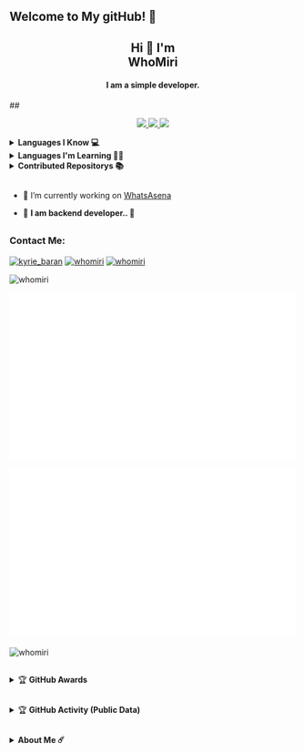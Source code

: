 ## Welcome to My gitHub! 👋 
<h2 align="center">Hi 🥰 I'm <br>WhoMiri</h1>
<h4 align="center">I am a simple developer.</h3>
##

<p align="center">
  <a href="https://github.com/whomiri">
    <img src="https://komarev.com/ghpvc/?username=whomiri&label=Profile%20views&color=ff69b4&label=Profile+Views&style=plastic">

  </a>
  <a href="https://github.com/whomiri?tab=stars">
    <img src="https://img.shields.io/github/stars/whomiri?color=ff69b4&label=Stargazers&style=plastic">

  </a>
  <a href="https://github.com/whomiri?tab=followers">
    <img src="https://img.shields.io/github/followers/whomiri?color=ff69b4&label=Followers&style=plastic">

  </a>
</p>

<details>
  <summary><b>Languages I Know 💻</b></summary><br/>

| Language   | Degree   |
| ---        | ---      |
| Javascript | SSS      |
| Python     | SSS (AI) |
| HTML       | A        |
| Typescript | B        |
| CSS        | B        |

##
#### Degree Table 

| Degree | Point |
| ---    | ---   |
| SSS    | +95   |
| SS     | +90   |
| S      | +85   |
| A+     | +80   |
| A      | +70   |
| B+     | +60   |
| B      | +50   |
| C      | +40   |
| D      | +30   |
| F      | <30   |
</details>

<details>
  <summary><b>Languages ​​I'm Learning 🙇🏻</b></summary><br/>

| Language   | Status   |
| ---        | ---      |
| Emacs Lisps| ✅       |
| Java       | ✅       |
| Make       | ✅       |
| Assembly   | ✅       |
| MediaWiki  | ✅       |
</details>

<details>
  <summary><b>Contributed Repositorys 📚</b></summary><br/>

| Repository     | Link     |
| ---            | ---      |
| CoffeeHouse-JavaScript-API-Wrapper | https://github.com/intellivoid/CoffeeHouse-JavaScript-API-Wrapper       |
| node-fluent-ffmpeg | https://github.com/fluent-ffmpeg/node-fluent-ffmpeg |
| google-this | https://github.com/LuanRT/google-this |

</details>

##

- 🔭 I’m currently working on [WhatsAsena](https://github.com/)

- 💫 **I am backend developer.. 🌆**

##

<h3 align="left">Contact Me:</h3>
<p align="left">
<a href="https://twitter.com/whomiri" target="blank"><img align="center" src="https://www.freepnglogos.com/uploads/twitter-logo-png/twitter-bird-symbols-png-logo-0.png" alt="kyrie_baran  " height="54" width="54" /></a>
<a href="https://instagram.com/whomiri" target="blank"><img align="center" src="https://www.freepnglogos.com/uploads/instagram-logo-png-transparent-0.png" alt="whomiri" height="54" width="54" /></a>
<a href="mailto:whomirimv@gmail.com" target="blank"><img align="center" src="https://www.freepnglogos.com/uploads/gmail-email-logo-png-16.png" alt="whomiri" height="50" width="60" /></a>

</p>

<p><img align="center" src="https://github-readme-stats.vercel.app/api/top-langs?username=phaticusthiccy&show_icons=true&layout=compact&theme=nightowl" alt="whomiri" /></p>

![Thiccy](https://github.com/phaticusthiccy/Statics/blob/master/generated/languages.svg)

![Thiccy](https://github.com/phaticusthiccy/Statics/blob/master/generated/overview.svg)

<p><img align="center" src="https://github-readme-streak-stats.herokuapp.com/?user=whomiri&theme=nightowl" alt="whomiri" /></p>
</details>

##

<details>
    <summary>&#127942 <b>GitHub Awards</b></summary><br/>

![Github Trophy](https://github-profile-trophy.vercel.app/?username=whomiri)

</details>

##

<details>
    <summary>&#127942 <b>GitHub Activity (Public Data)</b></summary><br/>

![Metrics](https://metrics.lecoq.io/whomiri?template=classic&followup=1&isocalendar=1&languages=1&isocalendar.duration=half-year&config.timezone=Europe%2FIstanbul)

[![News](https://github-readme-stats.vercel.app/api/pin/?username=phaticusthiccy&repo=WhatsAsenaDuplicated)](https://github.com/phaticusthiccy/WhatsAsenaDuplicated)

</details>

##

<details>
    <summary><b>About Me ☄️</b></summary><br/>
Hi, my name is Miri

I am Developer. My real thing to do creating artificial brains, neural tools. 

</details>
